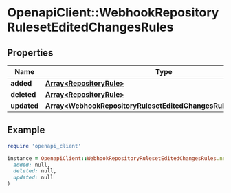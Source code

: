 # OpenapiClient::WebhookRepositoryRulesetEditedChangesRules

## Properties

| Name | Type | Description | Notes |
| ---- | ---- | ----------- | ----- |
| **added** | [**Array&lt;RepositoryRule&gt;**](RepositoryRule.md) |  | [optional] |
| **deleted** | [**Array&lt;RepositoryRule&gt;**](RepositoryRule.md) |  | [optional] |
| **updated** | [**Array&lt;WebhookRepositoryRulesetEditedChangesRulesUpdatedInner&gt;**](WebhookRepositoryRulesetEditedChangesRulesUpdatedInner.md) |  | [optional] |

## Example

```ruby
require 'openapi_client'

instance = OpenapiClient::WebhookRepositoryRulesetEditedChangesRules.new(
  added: null,
  deleted: null,
  updated: null
)
```


